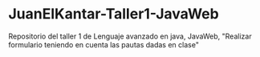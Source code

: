 # JuanElKantar-Taller1-JavaWeb
Repositorio del taller 1 de Lenguaje avanzado en java, JavaWeb, "Realizar formulario teniendo en cuenta las pautas dadas en clase"
